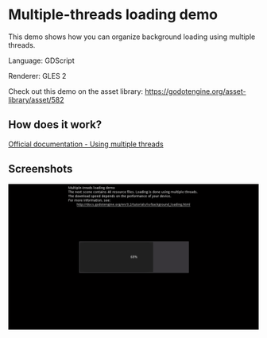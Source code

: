 # Multiple-threads loading demo

This demo shows how you can organize
background loading using multiple threads.

Language: GDScript

Renderer: GLES 2

Check out this demo on the asset library: https://godotengine.org/asset-library/asset/582

## How does it work?

[Official documentation - Using multiple threads](http://docs.godotengine.org/en/3.2/tutorials/io/background_loading.html#using-multiple-threads)

## Screenshots

![Screenshot](screenshots/screenshot.png)
